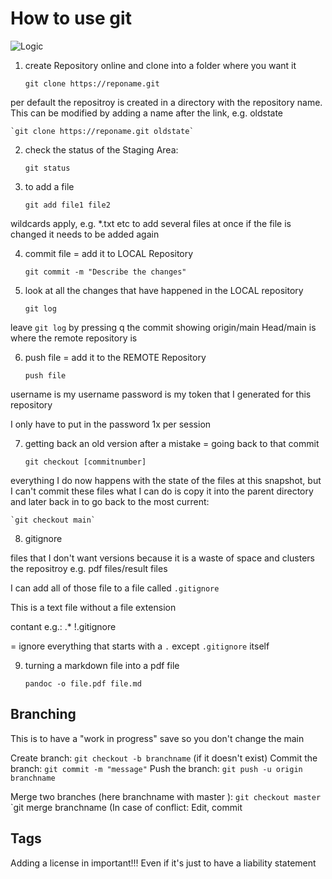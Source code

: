 # How to use git

![Logic](#LogifOfGit.png)

1. create Repository online and clone into a folder where you want it

	`git clone https://reponame.git`

per default the repositroy is created in a directory with the repository name. This can be modified by adding a name after the link, e.g. oldstate

	`git clone https://reponame.git oldstate`

2. check the status of the Staging Area:

	`git status`

3. to add a file

	`git add file1 file2`

wildcards apply, e.g. *.txt etc to add several files at once
if the file is changed it needs to be added again

4. commit file = add it to LOCAL Repository

	`git commit -m "Describe the changes"`

5. look at all the changes that have happened in the LOCAL repository

	`git log`

leave `git log` by pressing q
the commit showing origin/main Head/main is where the remote repository is

6. push file = add it to the REMOTE Repository

	`push file`

username is my username
password is my token that I generated for this repository

I only have to put in the password 1x per session

7. getting back an old version after a mistake = going back to that commit

	`git checkout [commitnumber]`

everything I do now happens with the state of the files at this snapshot, but I can't commit these files
what I can do is copy it into the parent directory and later back in
to go back to the most current:

	`git checkout main`

8. gitignore

files that I don't want versions because it is a waste of space and clusters the repositroy
e.g. pdf files/result files

I can add all of those file to a file called `.gitignore`

This is a text file without a file extension

contant e.g.:
.*
!.gitignore

= ignore everything that starts with a `.` except `.gitignore` itself

9. turning a markdown file into a pdf file

	`pandoc -o file.pdf file.md`

## Branching

This is to have a "work in progress" save so you don't change the main

Create branch: `git checkout -b branchname` (if it doesn't exist)
Commit the branch: `git commit -m "message"`
Push the branch: `git push -u origin branchname`

Merge two branches (here branchname with master ):
`git checkout master`
`git merge branchname (In case of conflict: Edit, commit

## Tags
Adding a license in important!!! Even if it's just to have a liability statement
